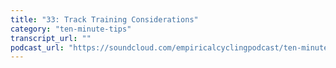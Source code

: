 ```yaml
---
title: "33: Track Training Considerations"
category: "ten-minute-tips"
transcript_url: ""
podcast_url: "https://soundcloud.com/empiricalcyclingpodcast/ten-minute-tips-33-track-training-considerations"
---
```

